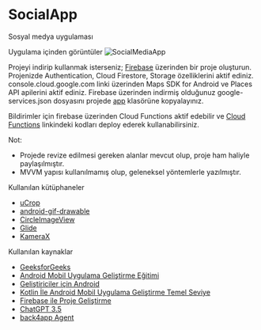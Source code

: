 # SocialApp
Sosyal medya uygulaması

Uygulama içinden görüntüler
![SocialMediaApp](https://github.com/emretsksn/SocialMediaApp/assets/58102146/8a7e265e-6e4c-4135-8823-efeb64a2f433)

Projeyi indirip kullanmak isterseniz;
[Firebase](https://console.firebase.google.com/) üzerinden bir proje oluşturun.
Projenizde Authentication, Cloud Firestore, Storage özelliklerini aktif ediniz.
console.cloud.google.com linki üzerinden Maps SDK for Android ve Places API apilerini aktif ediniz.
Firebase üzerinden indirmiş olduğunuz google-services.json dosyasını projede [app](https://github.com/emretsksn/SocialMediaApp/tree/master/app) klasörüne kopyalayınız.

Bildirimler için firebase üzerinden Cloud Functions aktif edebilir ve [Cloud Functions](https://github.com/emretsksn/SocialMediaApp/blob/master/cloud_functions.js) linkindeki kodları deploy ederek kullanabilirsiniz.

Not:
- Projede revize edilmesi gereken alanlar mevcut olup, proje ham haliyle paylaşılmıştır.
- MVVM yapısı kullanılmamış olup, geleneksel yöntemlerle yazılmıştır.

Kullanılan kütüphaneler
- [uCrop](https://github.com/Yalantis/uCrop)
- [android-gif-drawable](https://github.com/koral--/android-gif-drawable)
- [CircleImageView](https://github.com/hdodenhof/CircleImageView)
- [Glide](https://github.com/bumptech/glide)
- [KameraX](https://developer.android.com/jetpack/androidx/releases/camera?hl=tr)

Kullanılan kaynaklar
- [GeeksforGeeks](www.geeksforgeeks.org)
- [Android Mobil Uygulama Geliştirme Eğitimi](https://www.udemy.com/course/android-mobil-uygulama-gelistirme-egitimi-kotlin)
- [Geliştiriciler için Android](https://developer.android.com/?hl=tr)
- [Kotlin İle Android Mobil Uygulama Geliştirme Temel Seviye](https://www.btkakademi.gov.tr/portal/course/kotlin-ile-android-mobil-uygulama-gelistirme-temel-seviye-10274)
- [Firebase ile Proje Geliştirme](https://www.btkakademi.gov.tr/portal/course/firebase-ile-proje-gelistirme-15059)
- [ChatGPT 3.5](https://chat.openai.com/)
- [back4app Agent](https://www.back4app.com/agent)
